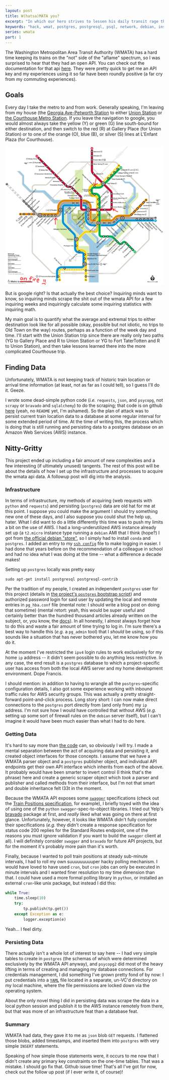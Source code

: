 ```yaml
---
layout: post
title: W(hatsa)MATA you?
excerpt: "In which our hero strives to lessen his daily transit rage through SCIENCE"
keywords: "hack, wmat, postgres, postgresql, psql, network, debian, install, scrape, web, api, swagger, bravado"
series: wmata
part: 1
---
```



The Washington Metropolitan Area Transit Authority (WMATA) has a hard time keeping its trains on the "not" side of the "aflame" spectrum, so I was surprised to hear that they had an open API. You can check out the documentation for that api [here](https://developer.wmata.com/docs/services/). They were pretty quick to get me an API key and my experiences using it so far have been roundly positive (a far cry from my commuting experiences).


## Goals

Every day I take the metro to and from work. Generally speaking, I'm leaving from my house (the [Georgia Ave-Petworth Station](https://www.google.com/maps/place/Georgia+Ave-Petworth+Station/@38.9369436,-77.0241855,15z/data=!4m5!3m4!1s0x0:0x10b845d6348ae085!8m2!3d38.9369436!4d-77.0241855) to either [Union Station](https://www.google.com/maps/place/Union+Station/@38.8975841,-77.0083464,17z/data=!3m2!4b1!5s0x89b7b826ca5d1dab:0x7edf0a3ada1943bc!4m5!3m4!1s0x89b7b826ca5d5a51:0x5cbb0991d60ce1d7!8m2!3d38.8975799!4d-77.0061577) or [the Courthouse Metro Station](https://www.google.com/maps/place/Court+House+Station/@38.8912871,-77.0872388,17z/data=!3m1!4b1!4m5!3m4!1s0x89b7b661fdd004c7:0xcbc922dc4420d6ca!8m2!3d38.8912829!4d-77.0850501). If you leave the navigation to google, you would almost always take the yellow (Y) or green (G) line south-bound for either destination, and then switch to the red (R) at Gallery Place (for Union Station) or to one of the orange (O), blue (B), or silver (S) lines at L'Enfant Plaza (for Courthouse).

<img src="/images/metromap.png">

But is google right? Is that actually the best choice? Inquiring minds want to know, so inquiring minds scrape the shit out of the wmata API for a few inquiring weeks and inquiringly calculate some inquiring statistics with inquiring math.

My main goal is to quantify what the average and extremal trips to either destination look like for all possible (okay, possible but not idiotic, no trips to Old Town on the way) routes, perhaps as a function of the week day and time. I'll start with the Union Station trip since there are really only two paths (YG to Gallery Place and R to Union Station or YG to Fort TaterTotten and R to Union Station), and then take lessons learned there into the more complicated Courthouse trip.


## Finding Data

Unfortunately, WMATA is not keeping track of historic train location or arrival time information (at least, not as far as I could tell), so I guess I'll do it. Geeze.

I wrote some dead-simple python code (*i.e.* `requests`, `json`, and `psycopg`, not `scrapy` or `bravado` and `sqlalchemy`) to do the scraping; that code is on github [here](https://github.com/RZachLamberty/wmata) (yeah, no `README` yet, I'm ashamed). So the plan of attack was to persist current train location data to a database at some regular interval for some extended period of time. At the time of writing this, the process which is doing that is still running and persisting data to a postgres database on an Amazon Web Services (AWS) instance.


## Nitty-Gritty

This project ended up including a fair amount of new complexities and a few interesting (if ultimately unused) tangents. The rest of this post will be about the details of how I set up the infrastructure and processes to acquire the wmata api data. A followup post will dig into the analysis.


### Infrastructure

In terms of infrastructure, my methods of acquiring (web requests with `python` and `requests`) and persisting (`postgres`) data are old hat for me at this point. I suppose you could make the argument I should try something new one of these days, and I also suppose you could shut the help up, hater. What I did want to do a little differently this time was to push my limits a bit on the use of AWS. I had a long-underutilized AWS instance already set up (a `t2.micro` instance type running a `debian` AMI that I think (hope?) I got from [the official debian "store"](https://aws.amazon.com/marketplace/pp/B00WUNJIEE), so I simply had to install `conda` and `postgres`. I added an entry to my [`ssh config`](https://linux.die.net/man/5/ssh_config) file to make logging in easier. I had done that years before on the recommendation of a colleague in school and had no idea what I was doing at the time -- what a difference a decade makes!

Setting up `postgres` locally was pretty easy

``` shell
sudo apt-get install postgresql postgresql-contrib
```

Per the tradition of my people, I created an independent `postgres` user for this project (details in [the project's `postgres` bootstrap script](https://github.com/RZachLamberty/wmata/blob/master/bootstrap_postgres.sql)) and authorized password login for said user by updating the local and remote entries in `pg_hba.conf` file (mental note: I should write a blog post on doing that sometime) (mental retort: yeah, this would be super useful and certainly better than the hundred thousand articles already written on the subject, or, you know, the [docs](https://www.postgresql.org/docs/9.1/static/auth-pg-hba-conf.html)). In all honestly, I almost always forget how to do this and waste a fair amount of time trying to log in. I'm sure there's a best way to handle this (*e.g.* a `pg_admin` tool) that I *should* be using, so if this sounds like a situation that has never bothered you, let me know how you do it.

At the moment I've restricted the `ipv4` login rules to work exclusively for my home `ip` address -- it didn't seem possible to do anything less restrictive. In any case, the end result is a `postgres` database to which a project-specific user has access from both the local AWS server and my home development environment. Dope Francis.

I should mention: in addition to having to wrangle all the `postgres`-specific configuration details, I also got some experience working with inbound traffic rules for AWS security groups. This was actually a pretty straight-forward point-and-click process. Long story short: I can now make direct connections to the `postgres` port directly from (and only from) my `ip` address. I'm not sure how I would have controlled that without AWS (*e.g.* setting up some sort of firewall rules on the `debian` server itself), but I can't imagine it would have been much easier than what I had to do here.


### Getting Data

It's hard to say more than [the code](https://github.com/RZachLamberty/wmata/blob/master/metro/data.py) can, so obviously I will try. I made a mental separation between the act of acquiring data and persisting it, and created object interfaces for those concepts. I assume that we have a WMATA parser object and a `postgres` publisher object, and individual API endpoints get their own API interface which inherits from each of the above. It probably would have been smarter to invert control (I think that's the phrase) here and create a generic scraper object which *took* a parser and publisher and called methods from their interface, but I'm not that smart and double inheritance felt l33t in the moment.

Because the WMATA API exposes some [`swagger`](http://swagger.io/) specifications (check out the [Train Positions specification](https://developer.wmata.com/docs/services/5763fa6ff91823096cac1057/export?DocumentFormat=Swagger&ApiName=Train%20Positions), for example), I briefly toyed with the idea of using one of the `python` `swagger`-spec-to-object libraries. I tried out Yelp's [bravado](https://github.com/Yelp/bravado) package at first, and *really* liked what was going on there at first glance. Unfortunately, however, it looks like WMATA didn't fully complete their specifications (*e.g.* they didn't create a response specification for status code 200 replies for the Standard Routes endpoint, one of the reasons you must ignore validation if you want to build the `swagger` client at all). I will definitely consider `swagger` and `bravado` for future API projects, but for the moment it's probably more pain than it's worth.

Finally, because I wanted to poll train positions at steady sub-minute intervals, I had to roll my own suuuuuuuuuper hacky polling mechanism. I would have loved to have used `cron`, but `cron` jobs can only be executed in minute intervals and I wanted finer resolution to my time dimension than that. I could have used a more formal polling library in `python`, or installed an external `cron`-like unix package, but instead I did this:

``` python
while True:
    time.sleep(10)
    try:
        tp.publish(tp.get())
    except Exception as e:
        logger.exception(e)
```

Yeah... I feel dirty.


### Persisting Data

There actually isn't a whole lot of interest to say here -- I had very simple tables to create in `postgres` (the schemas of which were determined exclusively by the WMATA API anyway), and `psycopg2` did most of the heavy lifting in terms of creating and managing my database connections. For credentials management, I did something I've grown pretty fond of by now: I put credentials into a [`YAML`](http://yaml.org/) file located in a separate, un-VC'd directory on my local machine, where the file permissions are locked down via the operating system.

About the only novel thing I did in persisting data was scrape the data in a local python session and publish it to the AWS instance remotely from there, but that was more of an infrastructure feat than a database feat.


### Summary

WMATA had data, they gave it to me as `json` blob `GET` requests. I flattened those blobs, added timestamps, and inserted them into `postgres` with very simple `INSERT` statements.

Speaking of how simple those statements were, it occurs to me now that I didn't create any primary key constraints on the one-time tables. That was a mistake. I should go fix that. Github issue time! That's all I've got for now, check out the follow up post (if I ever write it, of course)!
